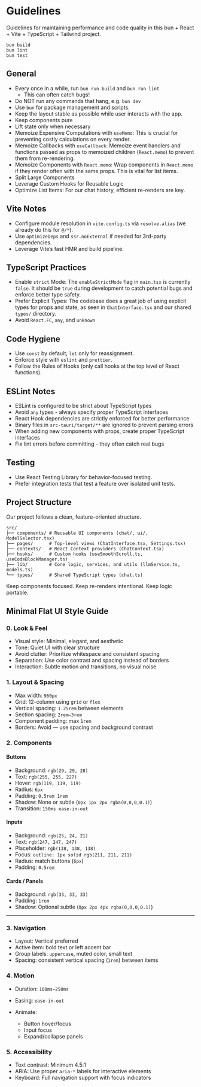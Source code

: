 # Guidelines

Guidelines for maintaining performance and code quality in this bun + React + Vite + TypeScript + Tailwind project.

```
bun build
bun lint
bun test
```

## General

- Every once in a while, run `bun run build` and `bun run lint`
  - This can often catch bugs!
- Do NOT run any commands that hang, e.g. `bun dev`
- Use `bun` for package management and scripts.
- Keep the layout stable as possible while user interacts with the app.
- Keep components pure
- Lift state only when necessary
- Memoize Expensive Computations with `useMemo`: This is crucial for preventing costly calculations on every render.
- Memoize Callbacks with `useCallback`: Memoize event handlers and functions passed as props to memoized children (`React.memo`) to prevent them from re-rendering.
- Memoize Components with `React.memo`: Wrap components in `React.memo` if they render often with the same props. This is vital for list items.
- Split Large Components
- Leverage Custom Hooks for Reusable Logic
- Optimize List Items: For our chat history, efficient re-renders are key.

## Vite Notes

- Configure module resolution in `vite.config.ts` via `resolve.alias` (we already do this for `@/*`).
- Use `optimizeDeps` and `ssr.noExternal` if needed for 3rd-party dependencies.
- Leverage Vite’s fast HMR and build pipeline.

## TypeScript Practices

- Enable `strict` Mode: The `enableStrictMode` flag in `main.tsx` is currently `false`. It should be `true` during development to catch potential bugs and enforce better type safety.
- Prefer Explicit Types: The codebase does a great job of using explicit types for props and state, as seen in `ChatInterface.tsx` and our shared `types/` directory.
- Avoid `React.FC`, `any`, and `unknown`

## Code Hygiene

- Use `const` by default; `let` only for reassignment.
- Enforce style with `eslint` and `prettier`.
- Follow the Rules of Hooks (only call hooks at the top level of React functions).

## ESLint Notes

- ESLint is configured to be strict about TypeScript types
- Avoid `any` types - always specify proper TypeScript interfaces
- React Hook dependencies are strictly enforced for better performance
- Binary files in `src-tauri/target/**` are ignored to prevent parsing errors
- When adding new components with props, create proper TypeScript interfaces
- Fix lint errors before committing - they often catch real bugs

## Testing

- Use React Testing Library for behavior-focused testing.
- Prefer integration tests that test a feature over isolated unit tests.

## Project Structure

Our project follows a clean, feature-oriented structure.

```
src/
├── components/ # Reusable UI components (chat/, ui/, ModelSelector.tsx)
├── pages/      # Top-level views (ChatInterface.tsx, Settings.tsx)
├── contexts/   # React Context providers (ChatContext.tsx)
├── hooks/      # Custom hooks (useSmoothScroll.ts, useCodeBlockManager.ts)
├── lib/        # Core logic, services, and utils (llmService.ts, models.ts)
└── types/      # Shared TypeScript types (chat.ts)
```

Keep components focused.
Keep re-renders intentional.
Keep logic portable.

## Minimal Flat UI Style Guide

### 0. Look & Feel

- Visual style: Minimal, elegant, and aesthetic
- Tone: Quiet UI with clear structure
- Avoid clutter: Prioritize whitespace and consistent spacing
- Separation: Use color contrast and spacing instead of borders
- Interaction: Subtle motion and transitions, no visual noise

### 1. Layout & Spacing

- Max width: `960px`
- Grid: 12-column using `grid` or `flex`
- Vertical spacing: `1.25rem` between elements
- Section spacing: `2rem–3rem`
- Component padding: max `1rem`
- Borders: Avoid — use spacing and background contrast

### 2. Components

#### Buttons

- Background: `rgb(29, 29, 28)`
- Text: `rgb(255, 255, 227)`
- Hover: `rgb(119, 119, 119)`
- Radius: `6px`
- Padding: `0.5rem 1rem`
- Shadow: None or subtle (`0px 1px 2px rgba(0,0,0,0.1)`)
- Transition: `150ms ease-in-out`

#### Inputs

- Background: `rgb(25, 24, 21)`
- Text: `rgb(247, 247, 247)`
- Placeholder: `rgb(138, 138, 138)`
- Focus: `outline: 1px solid rgb(211, 211, 211)`
- Radius: match buttons (`6px`)
- Padding: `0.5rem`

#### Cards / Panels

- Background: `rgb(33, 33, 33)`
- Padding: `1rem`
- Shadow: Optional subtle (`0px 2px 4px rgba(0,0,0,0.1)`)

---

### 3. Navigation

- Layout: Vertical preferred
- Active item: bold text or left accent bar
- Group labels: `uppercase`, muted color, small text
- Spacing: consistent vertical spacing (`1rem`) between items

### 4. Motion

- Duration: `100ms–250ms`
- Easing: `ease-in-out`
- Animate:

  - Button hover/focus
  - Input focus
  - Expand/collapse panels

### 5. Accessibility

- Text contrast: Minimum 4.5:1
- ARIA: Use proper `aria-*` labels for interactive elements
- Keyboard: Full navigation support with focus indicators

